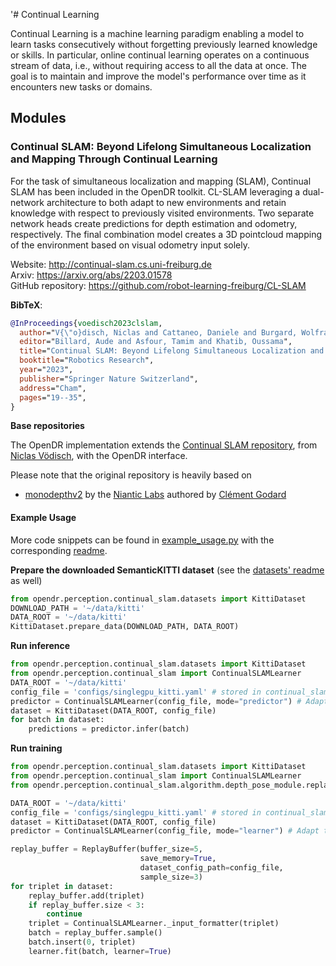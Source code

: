 '# Continual Learning 

Continual Learning is a machine learning paradigm enabling a model to learn tasks consecutively without forgetting previously learned knowledge or skills.
In particular, online continual learning operates on a continuous stream of data, i.e., without requiring access to all the data at once.
The goal is to maintain and improve the model's performance over time as it encounters new tasks or domains. 

## Modules

### Continual SLAM: Beyond Lifelong Simultaneous Localization and Mapping Through Continual Learning

For the task of simultaneous localization and mapping (SLAM), Continual SLAM has been included in the OpenDR toolkit.
CL-SLAM leveraging a dual-network architecture to both adapt to new environments and retain knowledge with respect to previously visited environments.
Two separate network heads create predictions for depth estimation and odometry, respectively.
The final combination model creates a 3D pointcloud mapping of the environment based on visual odometry input solely.

Website: http://continual-slam.cs.uni-freiburg.de <br>
Arxiv: https://arxiv.org/abs/2203.01578 <br>
GitHub repository: https://github.com/robot-learning-freiburg/CL-SLAM

**BibTeX**:
```bibtex
@InProceedings{voedisch2023clslam,
  author="V{\"o}disch, Niclas and Cattaneo, Daniele and Burgard, Wolfram and Valada, Abhinav",
  editor="Billard, Aude and Asfour, Tamim and Khatib, Oussama",
  title="Continual SLAM: Beyond Lifelong Simultaneous Localization and Mapping Through Continual Learning",
  booktitle="Robotics Research",
  year="2023",
  publisher="Springer Nature Switzerland",
  address="Cham",
  pages="19--35",
}
```

**Base repositories**

The OpenDR implementation extends the [Continual SLAM repository](https://github.com/robot-learning-freiburg/CL-SLAM), from [Niclas Vödisch](http://www.informatik.uni-freiburg.de/~voedisch), with the OpenDR interface.

Please note that the original repository is heavily based on
- [monodepthv2](https://github.com/nianticlabs/monodepth2) by the [Niantic Labs](https://www.nianticlabs.com/) authored by [Clément Godard](http://www0.cs.ucl.ac.uk/staff/C.Godard/)

#### Example Usage

More code snippets can be found in [example_usage.py](../../../../projects/python/perception/continual_slam/example_usage.py) with the corresponding [readme](../../../../projects/python/perception/continual_slam/README.md).

**Prepare the downloaded SemanticKITTI dataset** (see the [datasets' readme](./datasets/README.md) as well)
```python
from opendr.perception.continual_slam.datasets import KittiDataset
DOWNLOAD_PATH = '~/data/kitti'
DATA_ROOT = '~/data/kitti'
KittiDataset.prepare_data(DOWNLOAD_PATH, DATA_ROOT)
```

**Run inference**
```python
from opendr.perception.continual_slam.datasets import KittiDataset
from opendr.perception.continual_slam import ContinualSLAMLearner
DATA_ROOT = '~/data/kitti'
config_file = 'configs/singlegpu_kitti.yaml' # stored in continual_slam/configs
predictor = ContinualSLAMLearner(config_file, mode="predictor") # Adapt the path in config folder to load the pretrained model
dataset = KittiDataset(DATA_ROOT, config_file)
for batch in dataset:
    predictions = predictor.infer(batch)
``` 

**Run training**
```python
from opendr.perception.continual_slam.datasets import KittiDataset
from opendr.perception.continual_slam import ContinualSLAMLearner
from opendr.perception.continual_slam.algorithm.depth_pose_module.replay_buffer import ReplayBuffer

DATA_ROOT = '~/data/kitti'
config_file = 'configs/singlegpu_kitti.yaml' # stored in continual_slam/configs
dataset = KittiDataset(DATA_ROOT, config_file)
predictor = ContinualSLAMLearner(config_file, mode="learner") # Adapt the path in config folder to load the pretrained model

replay_buffer = ReplayBuffer(buffer_size=5,
                             save_memory=True,
                             dataset_config_path=config_file,
                             sample_size=3)
for triplet in dataset:
    replay_buffer.add(triplet)
    if replay_buffer.size < 3:
        continue
    triplet = ContinualSLAMLearner._input_formatter(triplet)
    batch = replay_buffer.sample()
    batch.insert(0, triplet)
    learner.fit(batch, learner=True)
```
